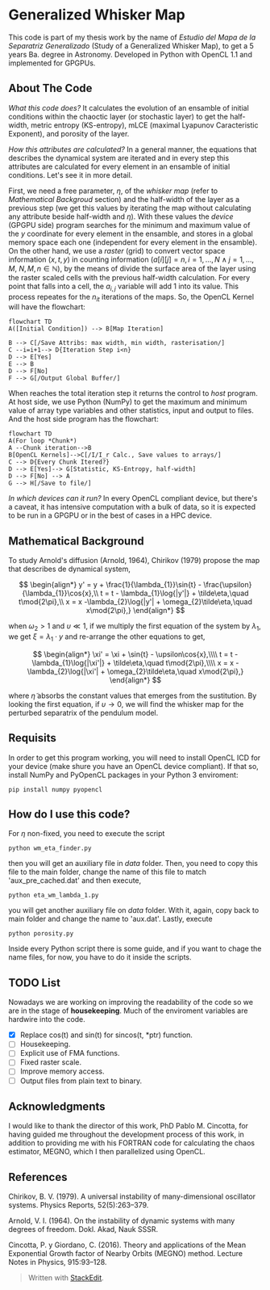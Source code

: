 # Generalized Whisker Map  
This code is part of my thesis work by the name of _Estudio del Mapa de la Separatriz Generalizado_ (Study of a Generalized Whisker Map), to get a 5 years Ba. degree in Astronomy. Developed in Python with OpenCL 1.1 and implemented for GPGPUs.  
  
## About The Code  
*What this code does?* It calculates the evolution of an ensamble of initial conditions within the chaoctic layer (or stochastic layer) to get the half-width, metric entropy (KS-entropy), mLCE (maximal Lyapunov Caracteristic Exponent), and porosity of the layer.  
  
*How this attributes are calculated?* In a general manner, the equations that describes the dynamical system are iterated and in every step this attributes are calculated for every element in an ensamble of initial conditions. Let's see it in more detail.  
  
First, we need a free parameter, $\eta$, of the _whisker map_ (refer to *Mathematical Backgroud* section) and the half-width of the layer as a previous step (we get this values by iterating the map without calculating any attribute beside half-width and $\eta$). With these values the *device* (GPGPU side) program searches for the minimum and maximum value of the $y$ coordinate for every element in the ensamble, and stores in a global memory space each one (independent for every element in the ensamble). On the other hand, we use a *raster* (grid) to convert vector space information $(x,t,y)$ in counting information $(a[i][j] = n, i=1,\dots,N \wedge j = 1,\dots,M,\  N,M,n\in \mathbb{N})$, by the means of divide the surface area of the layer using the raster scaled cells with the previous half-width calculation. For every point that falls into a cell, the $a_{i,j}$ variable will add 1 into its value.  This process repeates for the $n_{it}$ iterations of the maps. So, the OpenCL Kernel will have the flowchart:
 
```mermaid  
flowchart TD  
A([Initial Condition]) --> B[Map Iteration]  
 
B --> C[/Save Attribs: max width, min width, rasterisation/] 
C --i=i+1--> D{Iteration Step i<n}
D --> E[Yes]
E --> B
D --> F[No]
F --> G[/Output Global Buffer/]  
```  
When reaches the total iteration step it returns the control to *host* program. 
At host side, we use Python (NumPy) to get the maximum and minimum value of array type variables and other statistics, input and output to files. And the host side program has the flowchart:

```mermaid
flowchart TD
A(For loop *Chunk*)
A --Chunk iteration-->B
B[OpenCL Kernels]-->C[/I/I_r Calc., Save values to arrays/]
C --> D{Every Chunk Itered?}
D --> E[Yes]--> G[Statistic, KS-Entropy, half-width]
D --> F[No] --> A
G --> H[/Save to file/]
```
_In which devices can it run?_ In every OpenCL compliant device, but there's a caveat, it has intensive computation with a bulk of data, so it is expected to be run in a GPGPU or in the best of cases in a HPC device.  
  
  
## Mathematical Background
To study Arnold's diffusion (Arnold, 1964), Chirikov (1979) propose the map that describes de dynamical system,

$$
\begin{align*}
y' = y + \frac{1}{\lambda_{1}}\sin{t} - \frac{\upsilon}{\lambda_{1}}\cos{x},\\
t = t - \lambda_{1}\log{|y'|} + \tilde\eta,\quad  t\mod{2\pi},\\
x = x -\lambda_{2}\log{|y'| + \omega_{2}\tilde\eta,\quad  x\mod{2\pi},}
\end{align*}
$$

when $\omega_{2}>1$ and $\upsilon \ll 1$, if we multiply the first equation of the system by $\lambda_{1}$, we get $\xi =\lambda_{1}\cdot y$ and re-arrange the other equations to get,

$$
\begin{align*}
\xi' = \xi + \sin{t} - \upsilon\cos{x},\\\\
t = t - \lambda_{1}\log{|\xi'|} + \tilde\eta,\quad  t\mod{2\pi},\\\\
x = x -\lambda_{2}\log{|\xi'| + \omega_{2}\tilde\eta,\quad  x\mod{2\pi},}
\end{align*}
$$

where $\tilde\eta$ absorbs the constant values that emerges from the sustitution. By looking the first equation, if $\upsilon \to 0$, we will find the whisker map for the perturbed separatrix of the pendulum model.


## Requisits

In order to get this program working, you will need to install OpenCL ICD for your device (make shure you have an OpenCL device compliant). If that so, install NumPy and PyOpenCL packages in your Python 3 enviroment:

```
pip install numpy pyopencl
```

## How do I use this code?
For $\eta$ non-fixed, you need to execute the script 
```
python wm_eta_finder.py
```
then you will get an auxiliary file in *data* folder. Then, you need to copy this file to the main folder, change the name of this file to match 'aux_pre_cached.dat' and then execute,

```
python eta_wm_lambda_1.py
```
you will get another auxiliary file on *data* folder. With it, again, copy back to main folder and change the name to 'aux.dat'. Lastly, execute

```
python porosity.py
```

Inside every Python script there is some guide, and if you want to chage the name files, for now, you have to do it inside the scripts.

## TODO List
Nowadays we are working on improving the readability of the code so we are in the stage of **housekeeping**. Much of the enviroment variables are hardwire into the code.

- [x] Replace cos(t) and sin(t) for sincos(t, *ptr) function.
- [ ] Housekeeping.
- [ ] Explicit use of FMA functions.
- [ ] Fixed raster scale. 
- [ ] Improve memory access.
- [ ] Output files from plain text to binary.

## Acknowledgments
I would like to thank the director of this work, PhD Pablo M. Cincotta, for having guided me throughout the development process of this work, in addition to providing me with his FORTRAN code for calculating the chaos estimator, MEGNO, which I then parallelized using OpenCL. 

## References
Chirikov, B. V. (1979). A universal instability of many-dimensional oscillator systems. Physics Reports, 52(5):263–379.

Arnold, V. I. (1964). On the instability of dynamic systems with many degrees of freedom. Dokl. Akad, Nauk SSSR.

Cincotta, P. y Giordano, C. (2016). Theory and applications of the Mean Exponential Growth factor of Nearby Orbits (MEGNO) method. Lecture Notes in Physics, 915:93–128.

> Written with [StackEdit](https://stackedit.io/).
